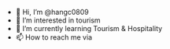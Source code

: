 - 👋 Hi, I’m @hangc0809
- 👀 I’m interested in tourism
- 🌱 I’m currently learning Tourism & Hospitality
- 📫 How to reach me via 

<!---
hangc0809/hangc0809 is a ✨ special ✨ repository because its `README.md` (this file) appears on your GitHub profile.
You can click the Preview link to take a look at your changes.
--->
